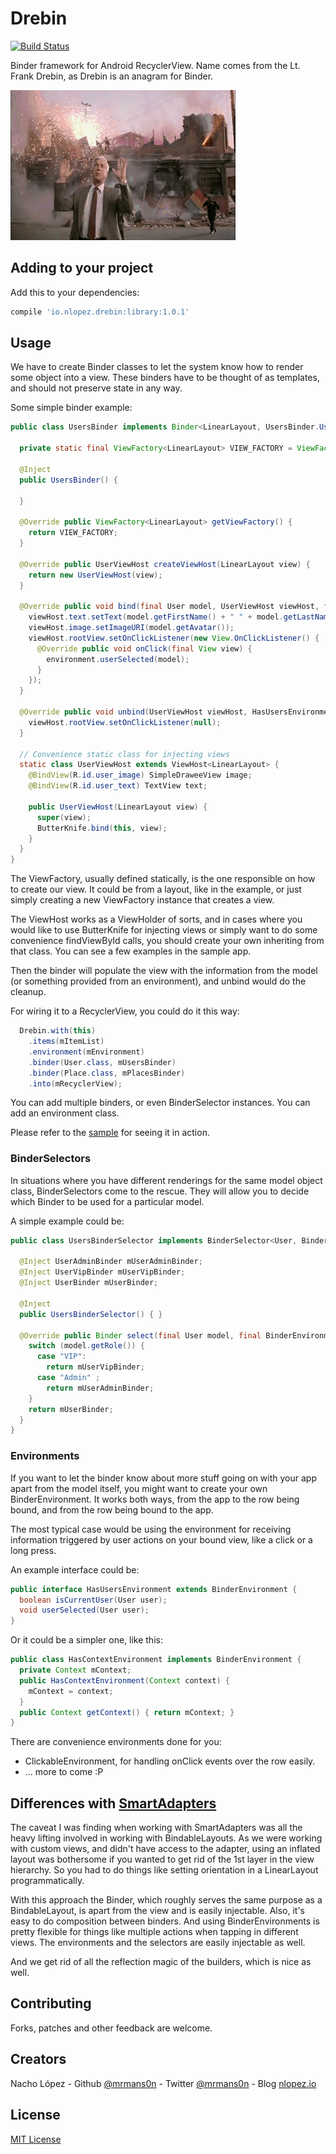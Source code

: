 Drebin
======

[![Build Status](https://travis-ci.org/mrmans0n/drebin.svg?branch=master)](https://travis-ci.org/mrmans0n/drebin)

Binder framework for Android RecyclerView. Name comes from the Lt. Frank Drebin, as Drebin is an anagram for Binder.

![Frank Drebin](drebin.gif)

Adding to your project
----------------------

Add this to your dependencies:

```groovy
compile 'io.nlopez.drebin:library:1.0.1'
```

Usage
-----

We have to create Binder classes to let the system know how to render some object into a view. These binders have to be thought of as templates, and should not preserve state in any way.

Some simple binder example:

```java
public class UsersBinder implements Binder<LinearLayout, UsersBinder.UserViewHost, User, HasUsersEnvironment> {

  private static final ViewFactory<LinearLayout> VIEW_FACTORY = ViewFactory.INFLATE.fromLayout(R.layout.view_user);

  @Inject
  public UsersBinder() {

  }

  @Override public ViewFactory<LinearLayout> getViewFactory() {
    return VIEW_FACTORY;
  }

  @Override public UserViewHost createViewHost(LinearLayout view) {
    return new UserViewHost(view);
  }

  @Override public void bind(final User model, UserViewHost viewHost, final HasUsersEnvironment environment) {
    viewHost.text.setText(model.getFirstName() + " " + model.getLastName() + "\n" + model.getRole());
    viewHost.image.setImageURI(model.getAvatar());
    viewHost.rootView.setOnClickListener(new View.OnClickListener() {
      @Override public void onClick(final View view) {
        environment.userSelected(model);
      }
    });
  }

  @Override public void unbind(UserViewHost viewHost, HasUsersEnvironment environment) {
    viewHost.rootView.setOnClickListener(null);
  }

  // Convenience static class for injecting views
  static class UserViewHost extends ViewHost<LinearLayout> {
    @BindView(R.id.user_image) SimpleDraweeView image;
    @BindView(R.id.user_text) TextView text;

    public UserViewHost(LinearLayout view) {
      super(view);
      ButterKnife.bind(this, view);
    }
  }
}

```

The ViewFactory, usually defined statically, is the one responsible on how to create our view. It could be from a layout, like in the example, or just simply creating a new ViewFactory instance that creates a view.

The ViewHost works as a ViewHolder of sorts, and in cases where you would like to use ButterKnife for injecting views or simply want to do some convenience findViewById calls, you should create your own inheriting from that class. You can see a few examples in the sample app.

Then the binder will populate the view with the information from the model (or something provided from an environment), and unbind would do the cleanup.

For wiring it to a RecyclerView, you could do it this way:

```java
  Drebin.with(this)
    .items(mItemList)
    .environment(mEnvironment)
    .binder(User.class, mUsersBinder)
    .binder(Place.class, mPlacesBinder)
    .into(mRecyclerView);
```

You can add multiple binders, or even BinderSelector instances. You can add an environment class.

Please refer to the [sample](sample) for seeing it in action.

### BinderSelectors

In situations where you have different renderings for the same model object class, BinderSelectors come to the rescue. They will allow you to decide which Binder to be used for a particular model.

A simple example could be:

```java
public class UsersBinderSelector implements BinderSelector<User, BinderEnvironment> {

  @Inject UserAdminBinder mUserAdminBinder;
  @Inject UserVipBinder mUserVipBinder;
  @Inject UserBinder mUserBinder;

  @Inject
  public UsersBinderSelector() { }

  @Override public Binder select(final User model, final BinderEnvironment environment) {
    switch (model.getRole()) {
      case "VIP":
        return mUserVipBinder;
      case "Admin" ;
        return mUserAdminBinder;
    }
    return mUserBinder;
  }
}
```

### Environments

If you want to let the binder know about more stuff going on with your app apart from the model itself, you might want to create your own BinderEnvironment. It works both ways, from the app to the row being bound, and from the row being bound to the app.

The most typical case would be using the environment for receiving information triggered by user actions on your bound view, like a click or a long press.

An example interface could be:

```java
public interface HasUsersEnvironment extends BinderEnvironment {
  boolean isCurrentUser(User user);
  void userSelected(User user);
}
```

Or it could be a simpler one, like this:

```java
public class HasContextEnvironment implements BinderEnvironment {
  private Context mContext;
  public HasContextEnvironment(Context context) {
    mContext = context;
  }
  public Context getContext() { return mContext; }
}
```

There are convenience environments done for you:
- ClickableEnvironment, for handling onClick events over the row easily.
- ... more to come :P

Differences with [SmartAdapters](https://github.com/mrmans0n/smart-adapters)
------------------------------

The caveat I was finding when working with SmartAdapters was all the heavy lifting involved in working with BindableLayouts. As we were working with custom views, and didn't have access to the adapter, using an inflated layout was bothersome if you wanted to get rid of the 1st layer in the view hierarchy. So you had to do things like setting orientation in a LinearLayout programmatically.

With this approach the Binder, which roughly serves the same purpose as a BindableLayout, is apart from the view and is easily injectable. Also, it's easy to do composition between binders. And using BinderEnvironments is pretty flexible for things like multiple actions when tapping in different views. The environments and the selectors are easily injectable as well.

And we get rid of all the reflection magic of the builders, which is nice as well.

Contributing
------------
Forks, patches and other feedback are welcome.

Creators
--------

Nacho López - Github [@mrmans0n](https://github.com/mrmans0n) - Twitter [@mrmans0n](https://twitter.com/mrmans0n) - Blog [nlopez.io](http://nlopez.io)

License
-------

[MIT License](LICENSE)
